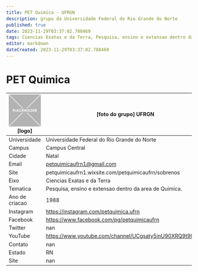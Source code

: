 ```yaml
---
title: PET Quimica - UFRGN
description: grupo da Universidade Federal do Rio Grande do Norte
published: true
date: 2023-11-29T03:37:02.788469
tags: Ciencias Exatas e da Terra, Pesquisa, ensino e extensao dentro da area de Quimica.
editor: markdown
dateCreated: 2023-11-29T03:37:02.788469
---
```


# PET Quimica


| ![placeholder.png](/placeholder.png) [logo] | [foto do grupo] UFRGN         |
| ------------------------------------------- | ------------------------------------------------- |
| Universidade                                | Universidade Federal do Rio Grande do Norte      |
| Campus                                      | Campus Central            |
| Cidade                                      | Natal             |
| Email                                       | petquimicaufrn1@gmail.com             |
| Site                                        | petquimicaufrn1.wixsite.com/petquimicaufrn/sobrenos              |
| Eixo                                        | Ciencias Exatas e da Terra              |
| Tematica                                    | Pesquisa, ensino e extensao dentro da area de Quimica.          |
| Ano de criacao                              | 1988        |
| Instagram                                   | https://instagram.com/petquimica.ufrn         |
| Facebook                                    | https://www.facebook.com/pg/petquimicaufrn          |
| Twitter                                     | nan           |
| YouTube                                     | https://www.youtube.com/channel/UCgsaty5inU90XRQ9t90qcjA           |
| Contato                                     | nan         |
| Estado                                      |  RN            |
| Site                                        | nan |
